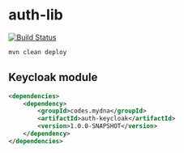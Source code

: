 # auth-lib

[![Build Status](https://jenkins.din-cloud.com/buildStatus/icon?job=mydnacodes%2Fauth-lib%2Fmaster&subject=CI)](https://jenkins.din-cloud.com/job/mydnacodes/job/auth-lib/job/master/)

```bash
mvn clean deploy
```

## Keycloak module

```xml
<dependencies>
    <dependency>
        <groupId>codes.mydna</groupId>
        <artifactId>auth-keycloak</artifactId>
        <version>1.0.0-SNAPSHOT</version>
    </dependency>
</dependencies>
```
